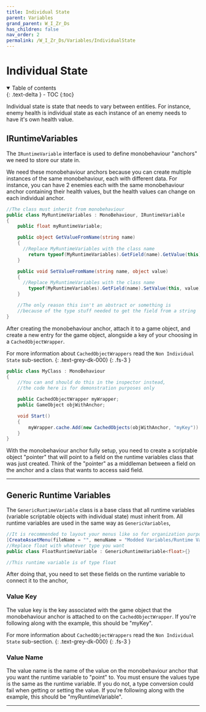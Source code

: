 ```yaml
---
title: Individual State
parent: Variables
grand_parent: W_I_Zr_Ds
has_children: false
nav_order: 2
permalink: /W_I_Zr_Ds/Variables/IndividualState
---
```

# Individual State
<details open markdown="block">
  <summary>
    Table of contents
  </summary>
  {: .text-delta }
- TOC
{:toc}
</details>

Individual state is state that needs to vary between entities. For instance, enemy health is individual state as each instance of an enemy needs to have it's own health value.

## IRuntimeVariables
The ```IRuntimeVariable``` interface is used to define monobehaviour "anchors" we need to store our state in. 

We need these monobehaviour anchors because you can create multiple instances of the same monobehaviour, each with different data. For instance, you can have 2 enemies each with the same monobehaviour anchor containing their health values, but the health values can change on each individual anchor. 

```c#
//The class must inherit from monobehaviour
public class MyRuntimeVariables : MonoBehaviour, IRuntimeVariable
{
    public float myRuntimeVariable;

    public object GetValueFromName(string name)
    {
      //Replace MyRuntimeVariables with the class name
        return typeof(MyRuntimeVariables).GetField(name).GetValue(this);
    }

    public void SetValueFromName(string name, object value)
    {
      //Replace MyRuntimeVariables with the class name
        typeof(MyRuntimeVariables).GetField(name).SetValue(this, value);
    }

    //The only reason this isn't an abstract or something is 
    //because of the type stuff needed to get the field from a string
}
```
After creating the monobehaviour anchor, attach it to a game object, and create a new entry for the game object, alongside a key of your choosing in a ```CachedObjectWrapper```.

For more information about ```CachedObjectWrappers``` read the ```Non Individual State``` sub-section.
{: .text-grey-dk-000}
{: .fs-3 }

```c#
public class MyClass : MonoBehaviour
{
    //You can and should do this in the inspector instead, 
    //the code here is for demonstration purposes only

    public CachedObjectWrapper myWrapper;
    public GameObject objWithAnchor;

    void Start()
    {
        myWrapper.cache.Add(new CachedObjects(objWithAnchor, "myKey"))
    }
}
```

With the monobehaviour anchor fully setup, you need to create a scriptable object "pointer" that will point to a field on the runtime variables class that was just created. Think of the "pointer" as a middleman between a field on the anchor and a class that wants to access said field.

---

## Generic Runtime Variables
The ```GenericRuntimeVariable``` class is a base class that all runtime variables (variable scriptable objects with individual state) must inherit from. All runtime variables are used in the same way as ```GenericVariables```,

```c#
//It is recommended to layout your menus like so for organization purposes
[CreateAssetMenu(fileName = "", menuName = "Modded Variables/Runtime Variables/Float Variable")]
//Replace float with whatever type you want
public class FloatRuntimeVariable : GenericRuntimeVariable<float>{}

//This runtime variable is of type float
```

After doing that, you need to set these fields on the runtime variable to connect it to the anchor,

### Value Key
The value key is the key associated with the game object that the monobehaviour anchor is attached to on the ```CachedObjectWrapper```. If you're following along with the example, this should be "myKey".

For more information about ```CachedObjectWrappers``` read the ```Non Individual State``` sub-section.
{: .text-grey-dk-000}
{: .fs-3 }

### Value Name
The value name is the name of the value on the monobehaviour anchor that you want the runtime variable to "point" to. You must ensure the values type is the same as the runtime variable. If you do not, a type conversion could fail when getting or setting the value. If you're following along with the example, this should be "myRuntimeVariable".

---


